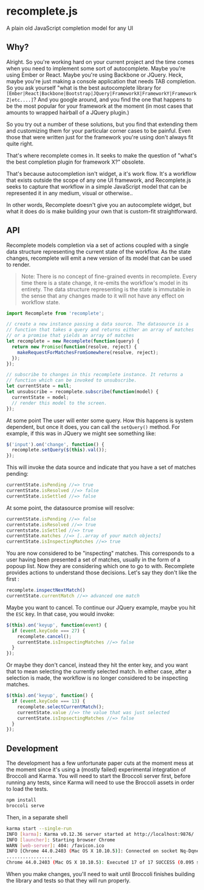 # recomplete.js

A plain old JavaScript completion model for any UI

## Why?

Alright. So you're working hard on your current project and the time
comes when you need to implement some sort of autocomplete. Maybe
you're using Ember or React. Maybe you're using Backbone or
JQuery. Heck, maybe you're just making a console application that
needs TAB completion. So you ask yourself "what is the best
autocomplete library for
`[Ember|React|Backbone|Bootstrap|JQuery|FrameworkX|FrameworkY|FrameworkZ|etc....]`?
And you google around, and you find the one that happens to be the
most popular for your framework at the moment (in most cases that
amounts to wrapped hairball of a JQuery plugin.)

So you try out a number of these solutions, but you find that extending them
and customizing them for your particular corner cases to be
painful. Even those that were written just for the framework you're
using don't always fit quite right.

That's where recomplete comes in. It seeks to make the question of
"what's the best completion plugin for framework X?"  obsolete.

That's because autocompletion isn't widget, a it's work flow. It's a
workflow that exists outside the scope of any one UI framework, and
Recomplete.js seeks to capture that workflow in a simple JavaScript
model that can be represented it in any medium, visual or otherwise..

In other words, Recomplete doesn't give you an autocomplete widget,
but what it does do is make building your own that is custom-fit
straightforward.

## API

Recomplete models completion via a set of actions coupled with a
single data structure representing the current state of the
workflow. As the state changes, recomplete will emit a new version of
its model that can be used to render.

> Note: There is no concept of fine-grained events in
> recomplete. Every time there is a state change, it re-emits
> the workflow's model in its entirety. The data structure
> representing is the state is immutable in the sense that any changes
> made to it will not have any effect on workflow state.

```js
import Recomplete from 'recomplete';

// create a new instance passing a data source. The datasource is a
// function that takes a query and returns either an array of matches
// or a promise that yields an array of matches
let recomplete = new Recomplete(function(query) {
  return new Promise(function(resolve, reject) {
    makeRequestForMatchesFromSomewhere(resolve, reject);
  });
});

// subscribe to changes in this recomplete instance. It returns a
// function which can be invoked to unsubscribe.
let currentState = null;
let unsubscribe = recomplete.subscribe(function(model) {
  currentState = model;
  // render this model to the screen.
});
```

At some point The user will enter some query. How this happens is
system dependent, but once it does, you can call the `setQuery()`
method. For example, if this was in JQuery we might see something
like:

```js
$('input').on('change', function() {
  recomplete.setQuery($(this).val());
});
```

This will invoke the data source and indicate that you have a set of
matches pending:

```js
currentState.isPending //=> true
currentState.isResolved //=> false
currentState.isSettled //=> false
```

At some point, the datasource promise will resolve:

```js
currentState.isPending //=> false
currentstate.isResolved //=> true
currentstate.isSettled //=> true
currentState.matches //=> [..array of your match objects]
currentState.isInspectingMatches //=> true
```

You are now considered to be "inspecting" matches. This corresponds to
a user having been presented a set of matches, usually in the form of
a popoup list. Now they are considering which one to go to
with. Recomplete provides actions to understand those decisions. Let's
say they don't like the first
:

```js
recomplete.inspectNextMatch()
currentState.currentMatch //=> advanced one match
```

Maybe you want to cancel. To continue our JQuery example, maybe you
hit the `ESC` key. In that case, you would invoke:

```js
$(this).on('keyup', function(event) {
  if (event.keyCode === 27) {
    recomplete.cancel();
    currentState.isInspectingMatches //=> false
  }
});

```

Or maybe they don't cancel, instead they hit the enter key, and you
want that to mean selecting the currently selected match. In either
case, after a selection is made, the workflow is no longer considered
to be inspecting matches.

```js
$(this).on('keyup', function() {
  if (event.keyCode === 13) {
    recomplete.selectCurrentMatch();
    currentState.value //=> the value that was just selected
    currentState.isInpsectingMatches //=> false
  }
});
```


## Development

The development has a few unfortunate paper cuts at the moment mess at
the moment since it's using a (mostly failed) experimental integration
of Broccoli and Karma. You will need to start the Broccoli server
first, before running any tests, since Karma will need to use the
Broccoli assets in order to load the tests.


```bash
npm install
broccoli serve
```

Then, in a separate shell

```bash
karma start --single-run
INFO [karma]: Karma v0.12.36 server started at http://localhost:9876/
INFO [launcher]: Starting browser Chrome
WARN [web-server]: 404: /favicon.ico
INFO [Chrome 44.0.2403 (Mac OS X 10.10.5)]: Connected on socket Nq-DqneXNlDICQlfhUaX with id 46196622
.................
Chrome 44.0.2403 (Mac OS X 10.10.5): Executed 17 of 17 SUCCESS (0.095 secs / 0.002 secs)
```

When you make changes, you'll need to wait until Broccoli finishes
building the library and tests so that they will run properly.
